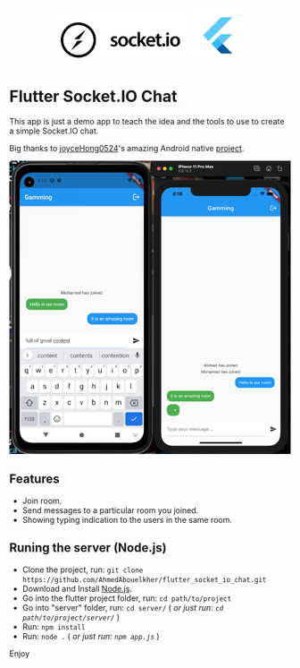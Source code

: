 
<div style="text-align:center">

<img src="screenshots/socket_io.png" width="250">
<img src="screenshots/flutter.jpg" width="100">

</div>

# Flutter Socket.IO Chat
This app is just a demo app to teach the idea and the tools to use to create a simple Socket.IO chat.

 Big thanks to [joyceHong0524](https://github.com/joyceHong0524)'s amazing Android native [project](https://github.com/joyceHong0524/socket.io_android).


<img src="screenshots/demo_image.png">

## Features

- Join room.
- Send messages to a particular room you joined.
- Showing typing indication to the users in the same room.


## Runing the server (Node.js)

- Clone the project, run: `git clone https://github.com/AhmedAbouelkher/flutter_socket_io_chat.git`
- Download and Install [Node.js](https://nodejs.org/en/download/).
- Go into the flutter project folder, run: `cd path/to/project`
- Go into "server" folder, run: `cd server/` ( *or just run: `cd path/to/project/server/`* )
- Run: `npm install`
- Run: `node .` ( *or just run: `npm app.js`* )

Enjoy